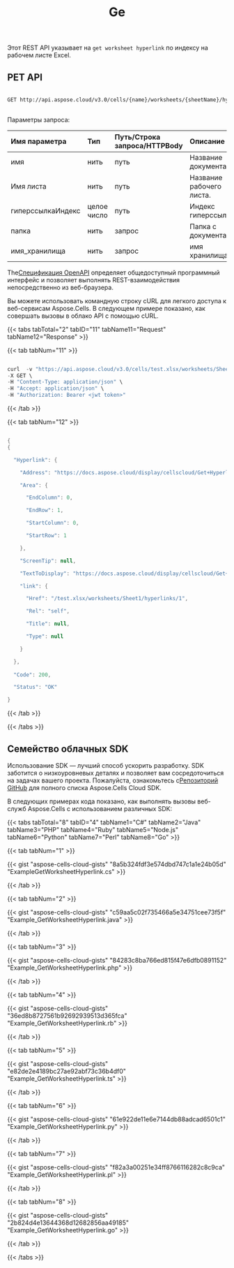 ﻿---
title: Ge
type: docs
url: /ru/hyperlinks/get/
keywords: Delete a hyperlink from an Excel worksheet
description: Aspose.Cells Cloud REST API поддерживает удаление гиперссылок из листа Excel. SDK поддерживает различные языки разработки. Они включают Android, C#, Go, Java, NodeJS, Perl, PHP, Python, Ruby и Swift
weight: 10
kwords: Excel, Office Облако, REST API, Электронная таблица, PDF, CSV, Json, Markdown, Получить
---
Этот REST API указывает на `get worksheet hyperlink` по индексу на рабочем листе Excel.

## РЕТ API

```bash
 
GET http://api.aspose.cloud/v3.0/cells/{name}/worksheets/{sheetName}/hyperlinks/{hyperlinkIndex}
 
```

Параметры запроса:

| Имя параметра| Тип| Путь/Строка запроса/HTTPBody|Описание|
|:- |:- |:- |:- |
| имя| нить| путь| Название документа.|
| Имя листа| нить| путь| Название рабочего листа.|
| гиперссылкаИндекс| целое число| путь| Индекс гиперссылки.|
| папка| нить| запрос| Папка с документами.|
| имя_хранилища| нить| запрос| имя хранилища.|

 The[Спецификация OpenAPI](https://apireference.aspose.cloud/cells/#/Hypelinks/GetWorksheetHyperlink) определяет общедоступный программный интерфейс и позволяет выполнять REST-взаимодействия непосредственно из веб-браузера.

Вы можете использовать командную строку cURL для легкого доступа к веб-сервисам Aspose.Cells. В следующем примере показано, как совершать вызовы в облако API с помощью cURL.

{{< tabs tabTotal="2" tabID="11" tabName11="Request" tabName12="Response" >}}

{{< tab tabNum="11" >}}

```java

curl  -v "https://api.aspose.cloud/v3.0/cells/test.xlsx/worksheets/Sheet1/hyperlinks/0" \
-X GET \
-H "Content-Type: application/json" \
-H "Accept: application/json" \
-H "Authorization: Bearer <jwt token>"
```

{{< /tab >}}

{{< tab tabNum="12" >}}

```java

{
{

  "Hyperlink": {

    "Address": "https://docs.aspose.cloud/display/cellscloud/Get+Hyperlink+from+Excel+Worksheet",

    "Area": {

      "EndColumn": 0,

      "EndRow": 1,

      "StartColumn": 0,

      "StartRow": 1

    },

    "ScreenTip": null,

    "TextToDisplay": "https://docs.aspose.cloud/display/cellscloud/Get+Hyperlink+from+Excel+Worksheet",

    "link": {

      "Href": "/test.xlsx/worksheets/Sheet1/hyperlinks/1",

      "Rel": "self",

      "Title": null,

      "Type": null

    }

  },
  
  "Code": 200,

  "Status": "OK"

}

```

{{< /tab >}}

{{< /tabs >}}

## Семейство облачных SDK

 Использование SDK — лучший способ ускорить разработку. SDK заботится о низкоуровневых деталях и позволяет вам сосредоточиться на задачах вашего проекта. Пожалуйста, ознакомьтесь с[Репозиторий GitHub](https://github.com/aspose-cells-cloud) для полного списка Aspose.Cells Cloud SDK.

В следующих примерах кода показано, как выполнять вызовы веб-служб Aspose.Cells с использованием различных SDK:

{{< tabs tabTotal="8" tabID="4" tabName1="C#" tabName2="Java" tabName3="PHP" tabName4="Ruby" tabName5="Node.js" tabName6="Python" tabName7="Perl" tabName8="Go" >}}

{{< tab tabNum="1" >}}

{{< gist "aspose-cells-cloud-gists" "8a5b324fdf3e574dbd747c1a1e24b05d" "ExampleGetWorksheetHyperlink.cs" >}}

{{< /tab >}}

{{< tab tabNum="2" >}}

{{< gist "aspose-cells-cloud-gists" "c59aa5c02f735466a5e34751cee73f5f" "Example_GetWorksheetHyperlink.java" >}}

{{< /tab >}}

{{< tab tabNum="3" >}}

{{< gist "aspose-cells-cloud-gists" "84283c8ba766ed815f47e6dfb0891152" "Example_GetWorksheetHyperlink.php" >}}

{{< /tab >}}

{{< tab tabNum="4" >}}

{{< gist "aspose-cells-cloud-gists" "36ed8b8727561b92692939513d365fca" "Example_GetWorksheetHyperlink.rb" >}}

{{< /tab >}}

{{< tab tabNum="5" >}}

{{< gist "aspose-cells-cloud-gists" "e82de2e4189bc27ae92abf73c36b4df0" "Example_GetWorksheetHyperlink.ts" >}}

{{< /tab >}}

{{< tab tabNum="6" >}}

{{< gist "aspose-cells-cloud-gists" "61e922de11e6e7144db88adcad6501c1" "Example_GetWorksheetHyperlink.py" >}}

{{< /tab >}}

{{< tab tabNum="7" >}}

{{< gist "aspose-cells-cloud-gists" "f82a3a00251e34ff8766116282c8c9ca" "Example_GetWorksheetHyperlink.pl" >}}

{{< /tab >}}

{{< tab tabNum="8" >}}

{{< gist "aspose-cells-cloud-gists" "2b824d4e13644368d12682856aa49185" "Example_GetWorksheetHyperlink.go" >}}

{{< /tab >}}

{{< /tabs >}}
